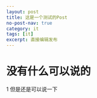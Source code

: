 ```yaml
---
layout: post
title: 这是一个测试的Post
no-post-nav: true
category: it
tags: [it]
excerpt: 直接编辑发布
---
```

# 没有什么可以说的
1 但是还是可以说一下
